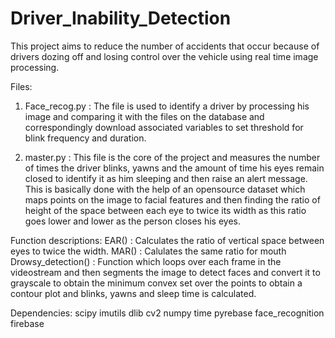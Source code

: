 # Driver_Inability_Detection
This project aims to reduce the number of accidents that occur because of drivers dozing off and losing control over the vehicle using real time image processing.

Files:
1. Face_recog.py :
    The file is used to identify a driver by processing his image and comparing it with the files on the database and correspondingly download associated variables to set threshold for blink frequency and duration.
    
2. master.py :
    This file is the core of the project and measures the number of times the driver blinks, yawns and the amount of time his eyes remain closed to identify it as him sleeping and then raise an alert message. 
    This is basically done with the help of an opensource dataset which maps points on the image to facial features and then finding the ratio of height of the space between each eye to twice its width as this ratio goes lower and lower as the person closes his eyes.
    
 Function descriptions:
 EAR() : Calculates the ratio of vertical space between eyes to twice the width.
 MAR() : Calulates the same ratio for mouth
 Drowsy_detection() : Function which loops over each frame in the videostream and then segments the image to detect faces and convert it to                       grayscale to obtain the minimum convex set over the points to obtain a contour plot and blinks, yawns and sleep time
                      is calculated.
    
    
Dependencies:
scipy
imutils
dlib
cv2
numpy
time
pyrebase
face_recognition
firebase
